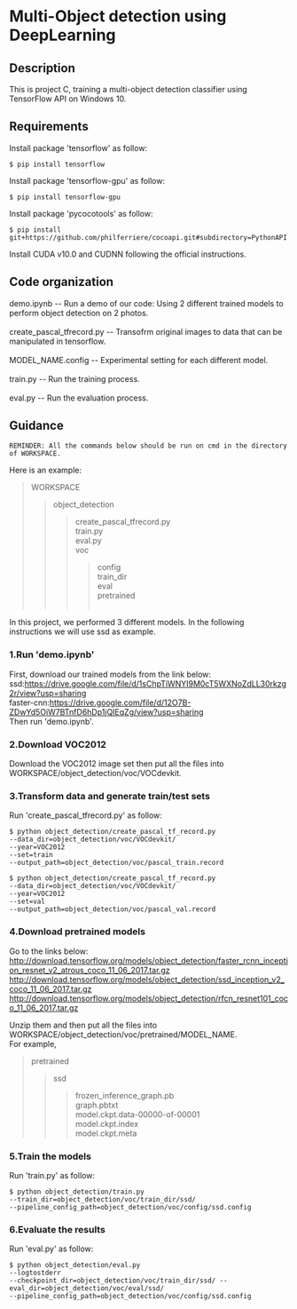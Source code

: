# Multi-Object detection using DeepLearning

## Description
This is project C, training a multi-object detection classifier using TensorFlow API on Windows 10.

## Requirements
Install package 'tensorflow' as follow:
```
$ pip install tensorflow
```
Install package 'tensorflow-gpu' as follow:
```
$ pip install tensorflow-gpu
```
Install package 'pycocotools' as follow:
```
$ pip install git+https://github.com/philferriere/cocoapi.git#subdirectory=PythonAPI
```
Install CUDA v10.0 and CUDNN following the official instructions.

## Code organization
demo.ipynb -- Run a demo of our code: Using 2 different trained models to perform object detection on 2 photos.<br><br>
create_pascal_tfrecord.py -- Transofrm original images to data that can be manipulated in tensorflow.<br><br>
MODEL_NAME.config -- Experimental setting for each different model.<br><br>
train.py -- Run the training process.<br><br>
eval.py -- Run the evaluation process.

## Guidance
    REMINDER: All the commands below should be run on cmd in the directory of WORKSPACE.

Here is an example:
>WORKSPACE
>>object_detection
>>>create_pascal_tfrecord.py<br>
>>>train.py<br>
>>>eval.py<br>
>>>voc
>>>>config<br>
>>>>train_dir<br>
>>>>eval<br>
>>>>pretrained<br><br>

In this project, we performed 3 different models. In the following instructions we will use ssd as example.

### 1.Run 'demo.ipynb'
First, download our trained models from the link below:
ssd:https://drive.google.com/file/d/1sChpTiWNYI9M0cT5WXNoZdLL30rkzg2r/view?usp=sharing <br>
faster-cnn:https://drive.google.com/file/d/12O7B-ZDwYd5OiW7BTnfD6hDp1jQIEqZg/view?usp=sharing <br>
Then run 'demo.ipynb'.
### 2.Download VOC2012
Download the VOC2012 image set then put all the files into WORKSPACE/object_detection/voc/VOCdevkit.

### 3.Transform data and generate train/test sets

Run 'create_pascal_tfrecord.py' as follow:
```
$ python object_detection/create_pascal_tf_record.py 
--data_dir=object_detection/voc/VOCdevkit/ 
--year=VOC2012 
--set=train 
--output_path=object_detection/voc/pascal_train.record
```
```
$ python object_detection/create_pascal_tf_record.py 
--data_dir=object_detection/voc/VOCdevkit/ 
--year=VOC2012 
--set=val 
--output_path=object_detection/voc/pascal_val.record
```

### 4.Download pretrained models
Go to the links below:
http://download.tensorflow.org/models/object_detection/faster_rcnn_inception_resnet_v2_atrous_coco_11_06_2017.tar.gz
http://download.tensorflow.org/models/object_detection/ssd_inception_v2_coco_11_06_2017.tar.gz
http://download.tensorflow.org/models/object_detection/rfcn_resnet101_coco_11_06_2017.tar.gz

Unzip them and then put all the files into WORKSPACE/object_detection/voc/pretrained/MODEL_NAME.<br>
For example,
>pretrained
>>ssd
>>>frozen_inference_graph.pb<br>
>>>graph.pbtxt<br>
>>>model.ckpt.data-00000-of-00001<br>
>>>model.ckpt.index<br>
>>>model.ckpt.meta

### 5.Train the models
Run 'train.py' as follow:
```
$ python object_detection/train.py 
--train_dir=object_detection/voc/train_dir/ssd/ 
--pipeline_config_path=object_detection/voc/config/ssd.config 
```

### 6.Evaluate the results
Run 'eval.py' as follow:
```
$ python object_detection/eval.py 
--logtostderr 
--checkpoint_dir=object_detection/voc/train_dir/ssd/ --eval_dir=object_detection/voc/eval/ssd/
--pipeline_config_path=object_detection/voc/config/ssd.config
```

